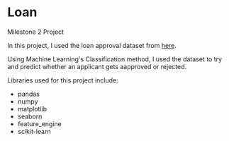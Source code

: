 # Loan
Milestone 2 Project

In this project, I used the loan approval dataset from [here](https://www.kaggle.com/datasets/architsharma01/loan-approval-prediction-dataset/).

Using Machine Learning's Classification method, I used the dataset to try and predict whether an applicant gets aapproved or rejected.

Libraries used for this project include:
- pandas
- numpy
- matplotlib
- seaborn
- feature_engine
- scikit-learn
